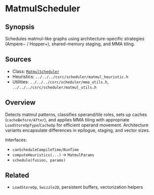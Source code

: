 # MatmulScheduler

## Synopsis
Schedules matmul-like graphs using architecture-specific strategies (Ampere− / Hopper+), shared-memory staging, and MMA tiling.

## Sources
- Class: [`MatmulScheduler`](../../../csrc/scheduler/matmul.h#L26)
- Heuristics: `../../../csrc/scheduler/matmul_heuristic.h`
- Utilities: `../../../csrc/scheduler/mma_utils.h`, `../../../csrc/scheduler/matmul_utils.h`

## Overview
Detects matmul patterns, classifies operand/tile roles, sets up caches (`cacheBefore/After`), and applies MMA tiling with appropriate `LoadStoreOpType`/`CacheOp` for efficient operand movement. Architecture variants encapsulate differences in epilogue, staging, and vector sizes.

Interfaces:
- `canScheduleCompileTime/RunTime`
- `computeHeuristics(...)` → `MatmulParams`
- `schedule(fusion, params)`

## Related
- `LoadStoreOp`, `Swizzle2D`, persistent buffers, vectorization helpers
